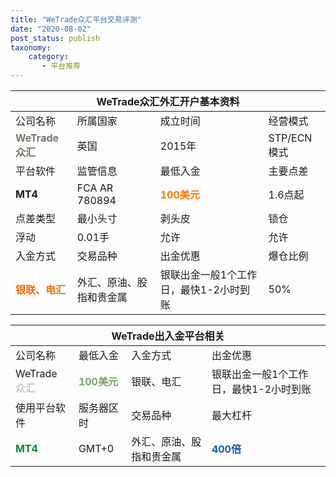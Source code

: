 ```yaml
---
title: "WeTrade众汇平台交易评测"
date: "2020-08-02"
post_status: publish
taxonomy:
    category: 
       - 平台推荐
---
```


<table class="tg" width="100%">
<thead>
<tr>
<th colspan="4"><b>WeTrade</b>众汇外汇开户基本资料</th>
</tr>
</thead>
<tbody>
<tr class="dark">
<td>公司名称</td>
<td>所属国家</td>
<td>成立时间</td>
<td>经营模式</td>
</tr>
<tr class="light">
<td><b><span style="color: #787269;">WeTrade众汇</span></b></td>
<td>英国</td>
<td>2015年</td>
<td>STP/ECN模式</td>
</tr>
<tr class="dark">
<td>平台软件</td>
<td>监管信息</td>
<td>最低入金</td>
<td>主要点差</td>
</tr>
<tr class="light">
<td><b>MT4</b></td>
<td>FCA AR 780894</td>
<td><b><span style="color: #ff7800;">100美元</span></b></td>
<td>1.6点起</td>
</tr>
<tr class="dark">
<td>点差类型</td>
<td>最小头寸</td>
<td>剥头皮</td>
<td>锁仓</td>
</tr>
<tr class="light">
<td>浮动</td>
<td>0.01手</td>
<td>允许</td>
<td>允许</td>
</tr>
<tr class="dark">
<td>入金方式</td>
<td>交易品种</td>
<td>出金优惠</td>
<td>爆仓比例</td>
</tr>
<tr class="light">
<td><b><span style="color: #f56d09;">银联、电汇</span></b></td>
<td>外汇、原油、股指和贵金属</td>
<td>银联出金一般1个工作日，最快1-2小时到账</td>
<td>50%</td>
</tr>
</tbody>
</table>

<table class="tg" width="100%">
<thead>
<tr>
<th colspan="4">WeTrade出入金平台相关</th>
</tr>
</thead>
<tbody>
<tr class="dark">
<td>公司名称</td>
<td>最低入金</td>
<td>入金方式</td>
<td>出金优惠</td>
</tr>
<tr class="light">
<td>WeTrade
<span style="color: #afafaf;">众汇</span></td>
<td><b><span style="color: #7da572;">100美元</span></b></td>
<td>银联、电汇</td>
<td>银联出金一般1个工作日，最快1-2小时到账</td>
</tr>
<tr class="dark">
<td>使用平台软件</td>
<td>服务器区时</td>
<td>交易品种</td>
<td>最大杠杆</td>
</tr>
<tr class="light">
<td><b><span style="color: #0b8630;">MT4</span></b></td>
<td>GMT+0</td>
<td>外汇、原油、股指和贵金属</td>
<td><b><span style="color: #215ba9;">400倍</span></b></td>
</tr>
</tbody>
</table>